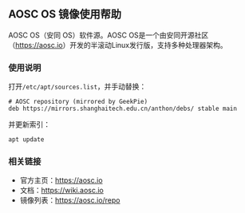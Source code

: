 ## AOSC OS 镜像使用帮助

AOSC OS（安同 OS）软件源。AOSC OS是一个由安同开源社区（<https://aosc.io>）开发的半滚动Linux发行版，支持多种处理器架构。

### 使用说明

打开`/etc/apt/sources.list`，并手动替换：
```
# AOSC repository (mirrored by GeekPie)
deb https://mirrors.shanghaitech.edu.cn/anthon/debs/ stable main
```
并更新索引：

```bash
apt update
```

### 相关链接

- 官方主页：<https://aosc.io>
- 文档：<https://wiki.aosc.io>
- 镜像列表：<https://aosc.io/repo>

